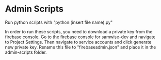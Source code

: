 # Admin Scripts

Run python scripts with "python (insert file name).py"

In order to run these scripts, you need to download a private key from the firebase console. Go to the firebase console for samwise-dev and navigate to Project Settings. Then navigate to service accounts and click generate new private key. Rename this file to "firebaseadmin.json" and place it in the admin-scripts folder. 

